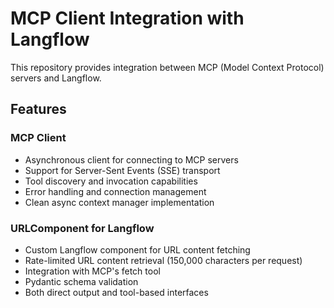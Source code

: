# MCP Client Integration with Langflow

This repository provides integration between MCP (Model Context Protocol) servers and Langflow.

## Features

### MCP Client
- Asynchronous client for connecting to MCP servers
- Support for Server-Sent Events (SSE) transport
- Tool discovery and invocation capabilities
- Error handling and connection management
- Clean async context manager implementation

### URLComponent for Langflow
- Custom Langflow component for URL content fetching
- Rate-limited URL content retrieval (150,000 characters per request)
- Integration with MCP's fetch tool
- Pydantic schema validation
- Both direct output and tool-based interfaces
